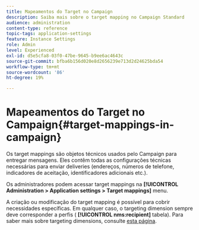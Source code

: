 ```yaml
---
title: Mapeamentos do Target no Campaign
description: Saiba mais sobre o target mapping no Campaign Standard
audience: administration
content-type: reference
topic-tags: application-settings
feature: Instance Settings
role: Admin
level: Experienced
exl-id: d5e5cfa8-03f0-47be-9645-b9ee6ac4643c
source-git-commit: bfba6b156d020e8d2656239e713d2d24625bda54
workflow-type: tm+mt
source-wordcount: '86'
ht-degree: 19%

---
```


# Mapeamentos do Target no Campaign{#target-mappings-in-campaign}

Os target mappings são objetos técnicos usados pelo Campaign para entregar mensagens. Eles contêm todas as configurações técnicas necessárias para enviar deliveries (endereços, números de telefone, indicadores de aceitação, identificadores adicionais etc.).

Os administradores podem acessar target mappings na **[!UICONTROL Administration > Application settings > Target mappings]** menu.

A criação ou modificação do target mapping é possível para cobrir necessidades específicas. Em qualquer caso, o targeting dimension sempre deve corresponder a perfis ( **[!UICONTROL nms:recipient]** tabela). Para saber mais sobre targeting dimensions, consulte [esta página](../../automating/using/query.md#targeting-dimensions-and-resources).
